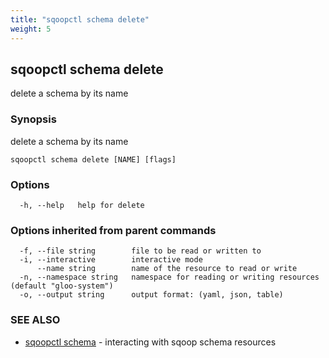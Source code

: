 ```yaml
---
title: "sqoopctl schema delete"
weight: 5
---
```

## sqoopctl schema delete

delete a schema by its name

### Synopsis

delete a schema by its name

```
sqoopctl schema delete [NAME] [flags]
```

### Options

```
  -h, --help   help for delete
```

### Options inherited from parent commands

```
  -f, --file string        file to be read or written to
  -i, --interactive        interactive mode
      --name string        name of the resource to read or write
  -n, --namespace string   namespace for reading or writing resources (default "gloo-system")
  -o, --output string      output format: (yaml, json, table)
```

### SEE ALSO

* [sqoopctl schema](../sqoopctl_schema)	 - interacting with sqoop schema resources

